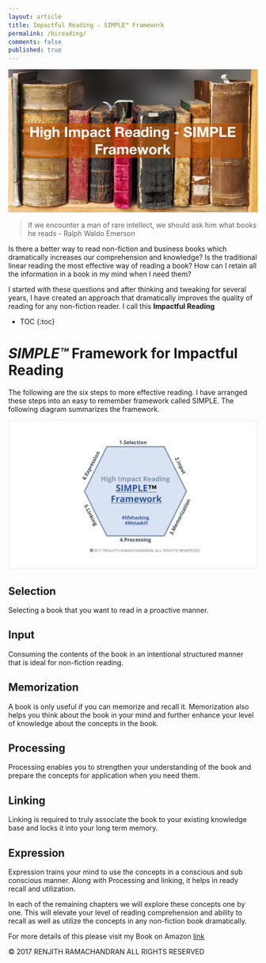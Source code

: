 ```yaml
---
layout: article
title: Impactful Reading - SIMPLE™️ Framework
permalink: /hireading/
comments: false
published: true
---
```

![HIREADING](/assets/images/hirmain.png)

> If we encounter a man of rare intellect, we should ask him what books he reads - Ralph Waldo Emerson

Is there a better way to read non-fiction and business books which dramatically increases our comprehension and knowledge? Is the traditional linear reading the most effective way of reading a book? How can I retain all the information in a book in my mind when I need them?

I started with these questions and after thinking and tweaking for several years, I have created an approach that dramatically improves the quality of reading for any non-fiction reader. I call this **Impactful Reading**

* TOC
{:toc}


# *SIMPLE™️* Framework for Impactful Reading

The following are the six steps to more effective reading. I have arranged these steps into an easy to remember framework called SIMPLE. The following diagram summarizes the framework.

![SIMPLE framework](/assets/images/SIMPLE.png)

## Selection
Selecting a book that you want to read in a proactive manner.

## Input
Consuming the contents of the book in an intentional structured manner that is ideal for non-fiction reading.

## Memorization
A book is only useful if you can memorize and recall it. Memorization also helps you think about the book in your mind and further enhance your level of knowledge about the concepts in the book.

## Processing
Processing enables you to strengthen your understanding of the book and prepare the concepts for application when you need them.

## Linking
Linking is required to truly associate the book to your existing knowledge base and locks it into your long term memory.

## Expression
Expression trains your mind to use the concepts in a conscious and sub conscious manner. Along with Processing and linking, it helps in ready recall and utilization.

In each of the remaining chapters we will explore these concepts one by one. This will elevate your level of reading comprehension and ability to recall as well as utilize the concepts in any non-fiction book dramatically.

For more details of this please visit my Book on Amazon [link](https://www.amazon.com/dp/B07KJYV8FH)


©️ 2017 RENJITH RAMACHANDRAN ALL RIGHTS RESERVED
